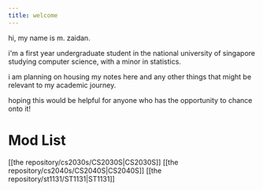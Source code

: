 ```yaml
---
title: welcome
---
```


hi, my name is m. zaidan.

i'm a first year undergraduate student in the national university of singapore studying computer science, with a minor in statistics.

i am planning on housing my notes here and any other things that might be relevant to my academic journey.

hoping this would be helpful for anyone who has the opportunity to chance onto it!

# Mod List

[[the repository/cs2030s/CS2030S|CS2030S]]
[[the repository/cs2040s/CS2040S|CS2040S]]
[[the repository/st1131/ST1131|ST1131]]